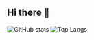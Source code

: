 ## Hi there 👋

![GitHub stats](https://github-readme-stats.vercel.app/api?username=eirv&include_all_commits=true&custom_title=Eirv%27s+GitHub+Stats)
![Top Langs](https://github-readme-stats.vercel.app/api/top-langs/?username=eirv&layout=compact&exclude_repo=cxx)

<!--
**eirv/eirv** is a ✨ _special_ ✨ repository because its `README.md` (this file) appears on your GitHub profile.

Here are some ideas to get you started:

- 🔭 I’m currently working on ...
- 🌱 I’m currently learning ...
- 👯 I’m looking to collaborate on ...
- 🤔 I’m looking for help with ...
- 💬 Ask me about ...
- 📫 How to reach me: ...
- 😄 Pronouns: ...
- ⚡ Fun fact: ...
-->
